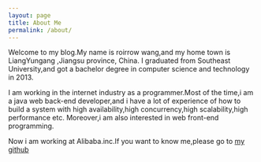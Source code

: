 ```yaml
---
layout: page
title: About Me
permalink: /about/
---
```


Welcome to my blog.My name is roirrow wang,and my home town is LiangYungang ,Jiangsu province,  China.
I graduated from Southeast University,and got a bachelor degree in computer science and technology in 2013.

I am working in the internet industry as a programmer.Most of the time,i am a java web back-end developer,and i have a lot of experience of how to build a system with high availability,high concurrency,high scalability,high performance etc. Moreover,i am also interested in web front-end programming.

Now i am working at Alibaba.inc.If you want to know me,please go to  <a href="https://github.com/roirrow">my github</a>


